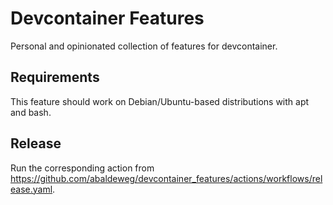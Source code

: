 # Devcontainer Features

Personal and opinionated collection of features for devcontainer.

## Requirements

This feature should work on Debian/Ubuntu-based distributions with apt and bash.

## Release 

Run the corresponding action from <https://github.com/abaldeweg/devcontainer_features/actions/workflows/release.yaml>.

